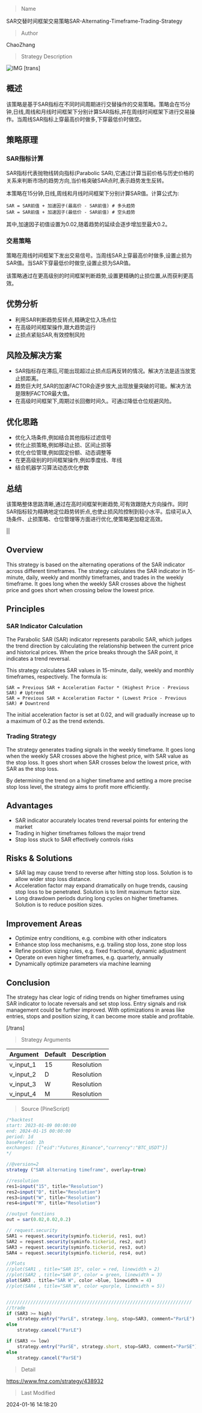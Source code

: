 
> Name

SAR交替时间框架交易策略SAR-Alternating-Timeframe-Trading-Strategy

> Author

ChaoZhang

> Strategy Description

![IMG](https://www.fmz.com/upload/asset/12bcc0884d447e70b37.png)
 [trans]

## 概述

该策略是基于SAR指标在不同时间周期进行交替操作的交易策略。策略会在15分钟,日线,周线和月线时间框架下分别计算SAR指标,并在周线时间框架下进行交易操作。当周线SAR指标上穿最高价时做多,下穿最低价时做空。

## 策略原理

### SAR指标计算

SAR指标代表抛物线转向指标(Parabolic SAR),它通过计算当前价格与历史价格的关系来判断市场的趋势方向,当价格突破SAR点时,表示趋势发生反转。

本策略在15分钟,日线,周线和月线时间框架下分别计算SAR值。计算公式为:

```
SAR = SAR前值 + 加速因子(最高价 - SAR前值) # 多头趋势
SAR = SAR前值 + 加速因子(最低价 - SAR前值) # 空头趋势
```

其中,加速因子初值设置为0.02,随着趋势的延续会逐步增加至最大0.2。

### 交易策略

策略在周线时间框架下发出交易信号。当周线SAR上穿最高价时做多,设置止损为SAR值。当SAR下穿最低价时做空,设置止损为SAR值。

该策略通过在更高级别的时间框架判断趋势,设置更精确的止损位置,从而获利更高效。

## 优势分析

- 利用SAR判断趋势反转点,精确定位入场点位
- 在高级时间框架操作,跟大趋势运行
- 止损点紧贴SAR,有效控制风险

## 风险及解决方案

- SAR指标存在滞后,可能出现超过止损点后再反转的情况。解决方法是适当放宽止损距离。
- 趋势巨大时,SAR的加速FACTOR会逐步放大,出现放量突破的可能。解决方法是限制FACTOR最大值。
- 在高级时间框架下,周期过长回撤时间久。可通过降低仓位规避风险。

## 优化思路

- 优化入场条件,例如结合其他指标过滤信号
- 优化止损策略,例如移动止损、区间止损等
- 优化仓位管理,例如固定份额、动态调整等
- 在更高级别的时间框架操作,例如季度线、年线
- 结合机器学习算法动态优化参数

## 总结

该策略整体思路清晰,通过在高时间框架判断趋势,可有效跟随大方向操作。同时SAR指标较为精确地定位趋势转折点,也使止损风险控制到较小水平。后续可从入场条件、止损策略、仓位管理等方面进行优化,使策略更加稳定高效。

||

## Overview 

This strategy is based on the alternating operations of the SAR indicator across different timeframes. The strategy calculates the SAR indicator in 15-minute, daily, weekly and monthly timeframes, and trades in the weekly timeframe. It goes long when the weekly SAR crosses above the highest price and goes short when crossing below the lowest price.  

## Principles

### SAR Indicator Calculation

The Parabolic SAR (SAR) indicator represents parabolic SAR, which judges the trend direction by calculating the relationship between the current price and historical prices. When the price breaks through the SAR point, it indicates a trend reversal.

This strategy calculates SAR values in 15-minute, daily, weekly and monthly timeframes, respectively. The formula is:  

```
SAR = Previous SAR + Acceleration Factor * (Highest Price - Previous SAR) # Uptrend 
SAR = Previous SAR + Acceleration Factor * (Lowest Price - Previous SAR) # Downtrend
```

The initial acceleration factor is set at 0.02, and will gradually increase up to a maximum of 0.2 as the trend extends.  

### Trading Strategy 

The strategy generates trading signals in the weekly timeframe. It goes long when the weekly SAR crosses above the highest price, with SAR value as the stop loss. It goes short when SAR crosses below the lowest price, with SAR as the stop loss.  

By determining the trend on a higher timeframe and setting a more precise stop loss level, the strategy aims to profit more efficiently.  

## Advantages

- SAR indicator accurately locates trend reversal points for entering the market
- Trading in higher timeframes follows the major trend 
- Stop loss stuck to SAR effectively controls risks

## Risks & Solutions

- SAR lag may cause trend to reverse after hitting stop loss. Solution is to allow wider stop loss distance.  
- Acceleration factor may expand dramatically on huge trends, causing stop loss to be penetrated. Solution is to limit maximum factor size.
- Long drawdown periods during long cycles on higher timeframes. Solution is to reduce position sizes.

## Improvement Areas

- Optimize entry conditions, e.g. combine with other indicators  
- Enhance stop loss mechanisms, e.g. trailing stop loss, zone stop loss
- Refine position sizing rules, e.g. fixed fractional, dynamic adjustment
- Operate on even higher timeframes, e.g. quarterly, annually
- Dynamically optimize parameters via machine learning

## Conclusion  

The strategy has clear logic of riding trends on higher timeframes using SAR indicator to locate reversals and set stop loss. Entry signals and risk management could be further improved. With optimizations in areas like entries, stops and position sizing, it can become more stable and profitable.  

[/trans]

> Strategy Arguments



|Argument|Default|Description|
|----|----|----|
|v_input_1|15|Resolution|
|v_input_2|D|Resolution|
|v_input_3|W|Resolution|
|v_input_4|M|Resolution|


> Source (PineScript)

``` javascript
/*backtest
start: 2023-01-09 00:00:00
end: 2024-01-15 00:00:00
period: 1d
basePeriod: 1h
exchanges: [{"eid":"Futures_Binance","currency":"BTC_USDT"}]
*/

//@version=2
strategy ("SAR alternating timeframe", overlay=true)

//resolution
res1=input("15", title="Resolution")
res2=input("D", title="Resolution")
res3=input("W", title="Resolution")
res4=input("M", title="Resolution")

//output functions
out = sar(0.02,0.02,0.2)

// request.security
SAR1 = request.security(syminfo.tickerid, res1, out)
SAR2 = request.security(syminfo.tickerid, res2, out)
SAR3 = request.security(syminfo.tickerid, res3, out)
SAR4 = request.security(syminfo.tickerid, res4, out)

//Plots
//plot(SAR1 , title="SAR 15", color = red, linewidth = 2)
//plot(SAR2 , title="SAR D", color = green, linewidth = 3)
plot(SAR3 , title="SAR W", color =blue, linewidth = 4)
//plot(SAR4 , title="SAR W", color =purple, linewidth = 5))


/////////////////////////////////////////////////////////////////////
//trade
if (SAR3 >= high)
    strategy.entry("ParLE", strategy.long, stop=SAR3, comment="ParLE")
else
    strategy.cancel("ParLE")

if (SAR3 <= low)
    strategy.entry("ParSE", strategy.short, stop=SAR3, comment="ParSE")
else
    strategy.cancel("ParSE")


```

> Detail

https://www.fmz.com/strategy/438932

> Last Modified

2024-01-16 14:18:20
